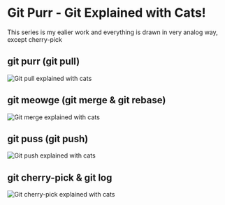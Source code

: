 # Git Purr - Git Explained with Cats!


This series is my ealier work and everything is drawn in very analog way, except cherry-pick

## git purr (git pull)

![Git pull explained with cats](https://github.com/girliemac/a-picture-is-worth-a-1000-words/blob/main/git-purr/git-purr.jpg?raw=true)

## git meowge (git merge & git rebase)

![Git merge explained with cats](https://github.com/girliemac/a-picture-is-worth-a-1000-words/blob/main/git-purr/git-meowge.jpg?raw=true)

## git puss (git push)

![Git push explained with cats](https://github.com/girliemac/a-picture-is-worth-a-1000-words/blob/main/git-purr/git-puss.jpg?raw=true)

## git cherry-pick & git log

![Git cherry-pick explained with cats](https://github.com/girliemac/a-picture-is-worth-a-1000-words/blob/main/git-purr/git-cherry-pick.jpg?raw=true)
